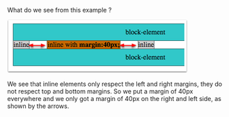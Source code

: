 What do we see from this example ?

![](.guides/img/inline-margin.png)

We see that inline elements only respect the left and right margins, they do not respect top and bottom margins. So we put a margin of 40px everywhere and we only got a margin of 40px on the right and left side, as shown by the arrows.